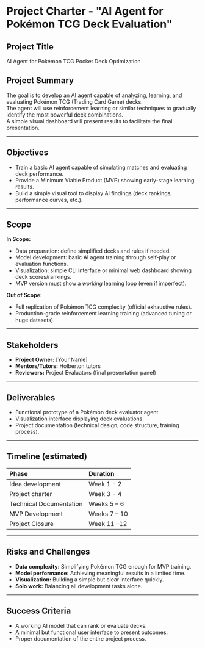 # Project Charter - "AI Agent for Pokémon TCG Deck Evaluation"

## Project Title
AI Agent for Pokémon TCG Pocket Deck Optimization

## Project Summary
The goal is to develop an AI agent capable of analyzing, learning, and evaluating Pokémon TCG (Trading Card Game) decks.  
The agent will use reinforcement learning or similar techniques to gradually identify the most powerful deck combinations.  
A simple visual dashboard will present results to facilitate the final presentation.

---

## Objectives
- Train a basic AI agent capable of simulating matches and evaluating deck performance.
- Provide a Minimum Viable Product (MVP) showing early-stage learning results.
- Build a simple visual tool to display AI findings (deck rankings, performance curves, etc.).

---

## Scope
**In Scope:**
- Data preparation: define simplified decks and rules if needed.
- Model development: basic AI agent training through self-play or evaluation functions.
- Visualization: simple CLI interface or minimal web dashboard showing deck scores/rankings.
- MVP version must show a *working* learning loop (even if imperfect).

**Out of Scope:**
- Full replication of Pokémon TCG complexity (official exhaustive rules).
- Production-grade reinforcement learning training (advanced tuning or huge datasets).

---

## Stakeholders
- **Project Owner:** [Your Name]
- **Mentors/Tutors:** Holberton tutors
- **Reviewers:** Project Evaluators (final presentation panel)

---

## Deliverables
- Functional prototype of a Pokémon deck evaluator agent.
- Visualization interface displaying deck evaluations.
- Project documentation (technical design, code structure, training process).

---

## Timeline (estimated)
|          Phase          |    Duration    |
|:----------------------- |:-------------- |
|     Idea development    |   Week 1 - 2   |
|     Project charter     |   Week 3 - 4   |
| Technical Documentation |   Weeks 5 – 6  |
|     MVP Development     |  Weeks 7 – 10  |
|     Project Closure     |   Week 11 –12  |

---

## Risks and Challenges
- **Data complexity:** Simplifying Pokémon TCG enough for MVP training.
- **Model performance:** Achieving meaningful results in a limited time.
- **Visualization:** Building a simple but clear interface quickly.
- **Solo work:** Balancing all development tasks alone.

---

## Success Criteria
- A working AI model that can rank or evaluate decks.
- A minimal but functional user interface to present outcomes.
- Proper documentation of the entire project process.


